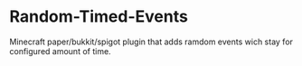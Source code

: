 # Random-Timed-Events
Minecraft paper/bukkit/spigot plugin that adds ramdom events wich stay for configured amount of time.
